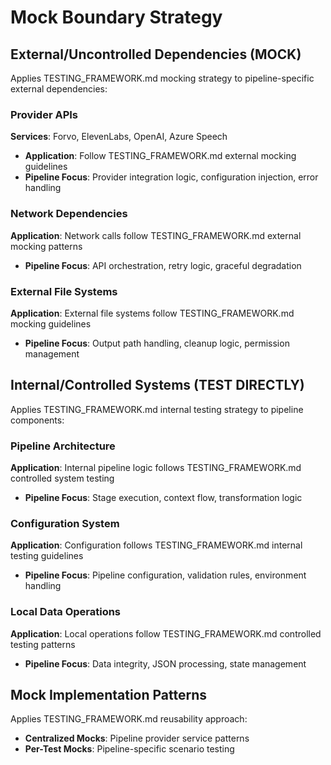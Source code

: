 # Mock Boundary Strategy

## External/Uncontrolled Dependencies (MOCK)

Applies TESTING_FRAMEWORK.md mocking strategy to pipeline-specific external dependencies:

### Provider APIs
**Services**: Forvo, ElevenLabs, OpenAI, Azure Speech
- **Application**: Follow TESTING_FRAMEWORK.md external mocking guidelines
- **Pipeline Focus**: Provider integration logic, configuration injection, error handling

### Network Dependencies
**Application**: Network calls follow TESTING_FRAMEWORK.md external mocking patterns
- **Pipeline Focus**: API orchestration, retry logic, graceful degradation

### External File Systems
**Application**: External file systems follow TESTING_FRAMEWORK.md mocking guidelines
- **Pipeline Focus**: Output path handling, cleanup logic, permission management

## Internal/Controlled Systems (TEST DIRECTLY)

Applies TESTING_FRAMEWORK.md internal testing strategy to pipeline components:

### Pipeline Architecture
**Application**: Internal pipeline logic follows TESTING_FRAMEWORK.md controlled system testing
- **Pipeline Focus**: Stage execution, context flow, transformation logic

### Configuration System
**Application**: Configuration follows TESTING_FRAMEWORK.md internal testing guidelines
- **Pipeline Focus**: Pipeline configuration, validation rules, environment handling

### Local Data Operations
**Application**: Local operations follow TESTING_FRAMEWORK.md controlled testing patterns
- **Pipeline Focus**: Data integrity, JSON processing, state management

## Mock Implementation Patterns

Applies TESTING_FRAMEWORK.md reusability approach:
- **Centralized Mocks**: Pipeline provider service patterns
- **Per-Test Mocks**: Pipeline-specific scenario testing
